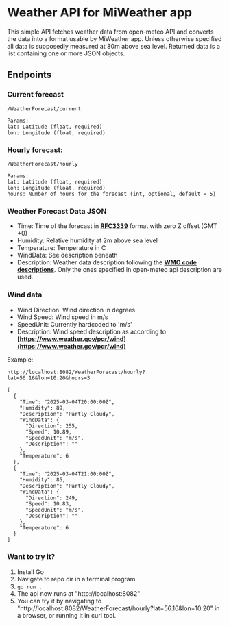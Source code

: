 # Weather API for MiWeather app

This simple API fetches weather data from open-meteo API and converts the data into a format usable by MiWeather app. Unless otherwise specified all data is supposedly measured at 80m above sea level. Returned data is a list containing one or more JSON objects.

## Endpoints

### Current forecast

```
/WeatherForecast/current

Params:
lat: Latitude (float, required)
lon: Longitude (float, required)
```


### Hourly forecast:
```
/WeatherForecast/hourly

Params:
lat: Latitude (float, required)
lon: Longitude (float, required)
hours: Number of hours for the forecast (int, optional, default = 5)
```

### Weather Forecast Data JSON
- Time: Time of the forecast in **[RFC3339](https://www.rfc-editor.org/rfc/rfc3339.html)** format with zero Z offset (GMT +0)
- Humidity: Relative humidity at 2m above sea level
- Temperature: Temperature in C
- WindData: See description beneath
- Description: Weather data description following the **[WMO code descriptions](https://open-meteo.com/en/docs#weather_variable_documentation)**. Only the ones specified in open-meteo api description are used.

### Wind data 
- Wind Direction: Wind direction in degrees
- Wind Speed: Wind speed in m/s
- SpeedUnit: Currently hardcoded to 'm/s'
- Description: Wind speed description as according to **[https://www.weather.gov/pqr/wind](https://www.weather.gov/pqr/wind)**

Example:
```
http://localhost:8082/WeatherForecast/hourly?lat=56.16&lon=10.20&hours=3

[
  {
    "Time": "2025-03-04T20:00:00Z",
    "Humidity": 89,
    "Description": "Partly Cloudy",
    "WindData": {
      "Direction": 255,
      "Speed": 10.89,
      "SpeedUnit": "m/s",
      "Description": ""
    },
    "Temperature": 6
  },
  {
    "Time": "2025-03-04T21:00:00Z",
    "Humidity": 85,
    "Description": "Partly Cloudy",
    "WindData": {
      "Direction": 249,
      "Speed": 10.83,
      "SpeedUnit": "m/s",
      "Description": ""
    },
    "Temperature": 6
  }
]
```

### Want to try it?

1. Install Go
2. Navigate to repo dir in a terminal program
3. `go run . `
4. The api now runs at "http://localhost:8082"
5. You can try it by navigating to "http://localhost:8082/WeatherForecast/hourly?lat=56.16&lon=10.20" in a browser, or running it in curl tool.

